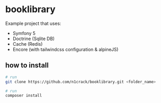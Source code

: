 # booklibrary

Example project that uses:
  - Symfony 5
  - Doctrine (Sqlite DB)
  - Cache (Redis)
  - Encore (with tailwindcss configuration & alpineJS)

## how to install

```bash
# run 
git clone https://github.com/n1crack/booklibrary.git <folder_name>

```

```bash
# run 
composer install

```
